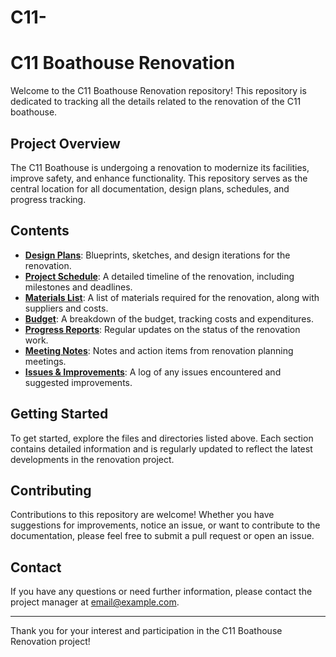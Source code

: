 # C11-
# C11 Boathouse Renovation

Welcome to the C11 Boathouse Renovation repository! This repository is dedicated to tracking all the details related to the renovation of the C11 boathouse.

## Project Overview

The C11 Boathouse is undergoing a renovation to modernize its facilities, improve safety, and enhance functionality. This repository serves as the central location for all documentation, design plans, schedules, and progress tracking.

## Contents

- **[Design Plans](designs/)**: Blueprints, sketches, and design iterations for the renovation.
- **[Project Schedule](schedule.md)**: A detailed timeline of the renovation, including milestones and deadlines.
- **[Materials List](materials.md)**: A list of materials required for the renovation, along with suppliers and costs.
- **[Budget](budget.md)**: A breakdown of the budget, tracking costs and expenditures.
- **[Progress Reports](progress-reports/)**: Regular updates on the status of the renovation work.
- **[Meeting Notes](meetings/)**: Notes and action items from renovation planning meetings.
- **[Issues & Improvements](issues.md)**: A log of any issues encountered and suggested improvements.

## Getting Started

To get started, explore the files and directories listed above. Each section contains detailed information and is regularly updated to reflect the latest developments in the renovation project.

## Contributing

Contributions to this repository are welcome! Whether you have suggestions for improvements, notice an issue, or want to contribute to the documentation, please feel free to submit a pull request or open an issue.

## Contact

If you have any questions or need further information, please contact the project manager at [email@example.com](mailto:email@example.com).

---

Thank you for your interest and participation in the C11 Boathouse Renovation project!
